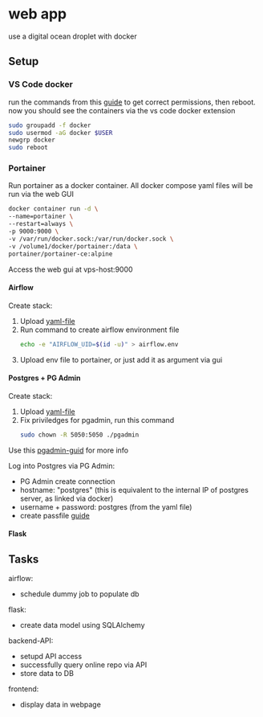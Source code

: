 # web app

use a digital ocean droplet with docker

## Setup

### VS Code docker

run the commands from this [guide](https://phoenixnap.com/kb/docker-permission-denied) to get correct permissions, then reboot. now you should see the containers via the vs code docker extension

```bash
sudo groupadd -f docker
sudo usermod -aG docker $USER
newgrp docker
sudo reboot
```

### Portainer

Run portainer as a docker container. All docker compose yaml files will be run via the web GUI

```bash
docker container run -d \
--name=portainer \
--restart=always \
-p 9000:9000 \
-v /var/run/docker.sock:/var/run/docker.sock \
-v /volume1/docker/portainer:/data \
portainer/portainer-ce:alpine
```

Access the web gui at vps-host:9000

#### Airflow

Create stack:

1. Upload [yaml-file](./portainer/airflow.yaml)
2. Run command to create airflow environment file 
    ```bash
    echo -e "AIRFLOW_UID=$(id -u)" > airflow.env
    ```
3. Upload env file to portainer, or just add it as argument via gui

#### Postgres + PG Admin

Create stack:

1. Upload [yaml-file](./portainer/database.yaml)
2. Fix priviledges for pgadmin, run this command
    ```bash
    sudo chown -R 5050:5050 ./pgadmin
    ```

Use this [pgadmin-guid](https://lindevs.com/install-pgadmin-inside-docker-container-in-linux) for more info

Log into Postgres via PG Admin:

- PG Admin create connection
- hostname: "postgres" (this is equivalent to the internal IP of postgres server, as linked via docker)
- username + password: postgres (from the yaml file)
- create passfile [guide](https://stackoverflow.com/questions/64620446/adding-postgress-connections-to-pgadmin-in-docker-file)

#### Flask

## Tasks

airflow:

- schedule dummy job to populate db

flask:

- create data model using SQLAlchemy

backend-API:

- setupd API access
- successfully query online repo via API
- store data to DB

frontend:

- display data in webpage
